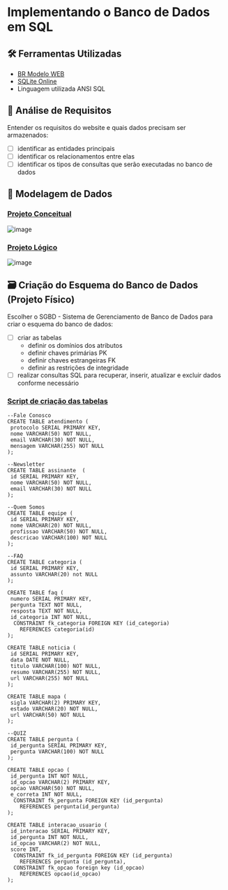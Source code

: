 
# Implementando o Banco de Dados em SQL
## 🛠 Ferramentas Utilizadas
* [BR Modelo WEB](https://app.brmodeloweb.com/#!/main)
* [SQLite Online](https://sqliteonline.com)
* Linguagem utilizada ANSI SQL
## 📝 Análise de Requisitos
Entender os requisitos do website e quais dados precisam ser armazenados:
- [ ] identificar as entidades principais
- [ ] identificar os relacionamentos entre elas
- [ ] identificar os tipos de consultas que serão executadas no banco de dados
## 🧩 Modelagem de Dados
### [Projeto Conceitual](https://app.brmodeloweb.com/#!/publicview/6645e4209c4fbe1c0ef2029d)
![image](https://github.com/LariVital/PDI-DengueNews/assets/142796669/8987f848-4a7d-4d34-9dfa-c9abef12bac5)

### [Projeto Lógico](https://app.brmodeloweb.com/#!/publicview/66460f2b9c4fbe1c0ef21e1c)
![image](https://github.com/LariVital/PDI-DengueNews/assets/142796669/05435258-33d7-4e44-b772-dd4364ec749e)

## 🗃 Criação do Esquema do Banco de Dados (Projeto Físico) 
Escolher o SGBD - Sistema de Gerenciamento de Banco de Dados para criar o esquema do banco de dados:
- [ ] criar as tabelas
  * definir os domínios dos atributos
  * definir chaves primárias PK
  * definir chaves estrangeiras FK
  * definir as restrições de integridade
- [ ] realizar consultas SQL para recuperar, inserir, atualizar e excluir dados conforme necessário
### [Script de criação das tabelas](https://github.com/LariVital/PDI-DengueNews/tree/main/banco-dados/criar_tabelas.sql)
```
--Fale Conosco
CREATE TABLE atendimento ( 
 protocolo SERIAL PRIMARY KEY,  
 nome VARCHAR(50) NOT NULL,  
 email VARCHAR(30) NOT NULL,  
 mensagem VARCHAR(255) NOT NULL
); 

--Newsletter
CREATE TABLE assinante  ( 
 id SERIAL PRIMARY KEY,  
 nome VARCHAR(50) NOT NULL,  
 email VARCHAR(30) NOT NULL 
); 

--Quem Somos
CREATE TABLE equipe (  
 id SERIAL PRIMARY KEY,
 nome VARCHAR(20) NOT NULL,
 profissao VARCHAR(50) NOT NULL, 
 descricao VARCHAR(100) NOT NULL 
); 

--FAQ
CREATE TABLE categoria ( 
 id SERIAL PRIMARY KEY,  
 assunto VARCHAR(20) not NULL
); 

CREATE TABLE faq ( 
 numero SERIAL PRIMARY KEY,  
 pergunta TEXT NOT NULL,  
 resposta TEXT NOT NULL,  
 id_categoria INT NOT NULL,
  CONSTRAINT fk_categoria FOREIGN KEY (id_categoria)
  	REFERENCES categoria(id)
); 

CREATE TABLE noticia ( 
 id SERIAL PRIMARY KEY,  
 data DATE NOT NULL,  
 titulo VARCHAR(100) NOT NULL,  
 resumo VARCHAR(255) NOT NULL,  
 url VARCHAR(255) NOT NULL  
); 

CREATE TABLE mapa ( 
 sigla VARCHAR(2) PRIMARY KEY,  
 estado VARCHAR(20) NOT NULL, 
 url VARCHAR(50) NOT NULL 
); 

--QUIZ
CREATE TABLE pergunta ( 
 id_pergunta SERIAL PRIMARY KEY,  
 pergunta VARCHAR(100) NOT NULL
); 

CREATE TABLE opcao ( 
 id_pergunta INT NOT NULL, 
 id_opcao VARCHAR(2) PRIMARY KEY,  
 opcao VARCHAR(50) NOT NULL,  
 e_correta INT NOT NULL,
  CONSTRAINT fk_pergunta FOREIGN KEY (id_pergunta)
  	REFERENCES pergunta(id_pergunta)
); 

CREATE TABLE interacao_usuario ( 
 id_interacao SERIAL PRIMARY KEY,  
 id_pergunta INT NOT NULL,  
 id_opcao VARCHAR(2) NOT NULL,
 score INT,
  CONSTRAINT fk_id_pergunta FOREIGN KEY (id_pergunta)
  	REFERENCES pergunta (id_pergunta),
  CONSTRAINT fk_opcao foreign key (id_opcao)
  	REFERENCES opcao(id_opcao)
); 

```
